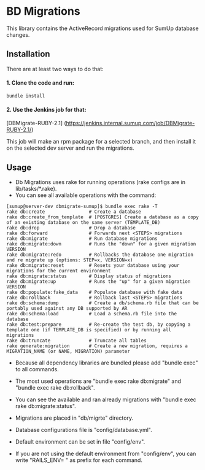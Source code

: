 # BD Migrations

This library contains the ActiveRecord migrations used for SumUp database changes.

## Installation

There are at least two ways to do that:

#### 1. Clone the code and run:

```
bundle install
```

#### 2. Use the Jenkins job for that:

  [DBMigrate-RUBY-2.1] (https://jenkins.internal.sumup.com/job/DBMigrate-RUBY-2.1/)
    
  This job will make an rpm package for a selected branch,
  and then install it on the selected dev server and run the migrations.

## Usage

- Db Migrations uses rake for running operations (rake configs are in lib/tasks/*.rake).
- You can see all available operations with the command:

```
[sumup@server-dev dbmigrate-sumup]$ bundle exec rake -T
rake db:create                # Create a database
rake db:create_from_template  # [POSTGRES] Create a database as a copy of an existing database on the same server (TEMPLATE_DB)
rake db:drop                  # Drop a database
rake db:forward               # Forwards next <STEPS> migrations
rake db:migrate               # Run database migrations
rake db:migrate:down          # Runs the "down" for a given migration VERSION
rake db:migrate:redo          # Rollbacks the database one migration and re migrate up (options: STEP=x, VERSION=x)
rake db:migrate:reset         # Resets your database using your migrations for the current environment
rake db:migrate:status        # Display status of migrations
rake db:migrate:up            # Runs the "up" for a given migration VERSION
rake db:populate:fake_data    # Populate database with fake data
rake db:rollback              # Rollback last <STEPS> migrations
rake db:schema:dump           # Create a db/schema.rb file that can be portably used against any DB supported by AR
rake db:schema:load           # Load a schema.rb file into the database
rake db:test:prepare          # Re-create the test db, by copying a template one (if TEMPLATE_DB is specified) or by running all migrations
rake db:truncate              # Truncate all tables
rake generate:migration       # Create a new migration, requires a MIGRATION_NAME (or NAME, MIGRATION) parameter
```

- Because all dependency libraries are bundled please add "bundle exec" to all commands.
- The most used operations are "bundle exec rake db:migrate" and "bundle exec rake db:rollback".
- You can see the available and ran already migrations with "bundle exec rake db:migrate:status".

- Migrations are placed in "db/migrte" directory.
- Database configurations file is "config/database.yml".
- Default environment can be set in file "config/env".
- If you are not using the default environment from "config/env",
  you can write "RAILS_ENV=<environment> " as prefix for each command.
